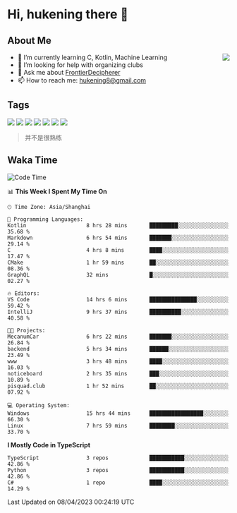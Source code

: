# Hi, hukening there 👋

## About Me

<a href="#">
  <img align="right" src="https://github-readme-stats-git-masterrstaa-rickstaa.vercel.app/api?username=Tokyo469&count_private=true&show_icons=true&bg_color=15,f2f7fd,E0EAFC" />
</a>

- 🌱 I’m currently learning C, Kotlin, Machine Learning
- 🤔 I’m looking for help with organizing clubs
- 💬 Ask me about [FrontierDecipherer](https://github.com/FrontierDecipherer)
- 📫 How to reach me: hukening8@gmail.com

## Tags

![](https://img.shields.io/badge/-Python-3e74a2?style=flat-square&logo=Python&logoColor=fff)
![](https://img.shields.io/badge/-C++-00579c?style=flat-square&logo=cplusplus&logoColor=fff)
![](https://img.shields.io/badge/-Node.js-339933?style=flat-square&logo=Node.js&logoColor=fff)
![](https://img.shields.io/badge/-React-2d98ce?style=flat-square&logo=React&logoColor=fff)
![](https://img.shields.io/badge/-Linux-000000?style=flat-square&logo=Linux&logoColor=fff)
![](https://img.shields.io/badge/-MySQL-4479A1?style=flat-square&logo=MySQL&logoColor=fff)
![](https://img.shields.io/badge/-MongoDB-47A248?style=flat-square&logo=MongoDB&logoColor=fff)

> 并不是很熟练

## Waka Time

<!--START_SECTION:waka-->
![Code Time](http://img.shields.io/badge/Code%20Time-232%20hrs%2014%20mins-blue)

📊 **This Week I Spent My Time On** 

```text
🕑︎ Time Zone: Asia/Shanghai

💬 Programming Languages: 
Kotlin                   8 hrs 28 mins       █████████░░░░░░░░░░░░░░░░   35.68 % 
Markdown                 6 hrs 54 mins       ███████░░░░░░░░░░░░░░░░░░   29.14 % 
C                        4 hrs 8 mins        ████░░░░░░░░░░░░░░░░░░░░░   17.47 % 
CMake                    1 hr 59 mins        ██░░░░░░░░░░░░░░░░░░░░░░░   08.36 % 
GraphQL                  32 mins             █░░░░░░░░░░░░░░░░░░░░░░░░   02.27 % 

🔥 Editors: 
VS Code                  14 hrs 6 mins       ███████████████░░░░░░░░░░   59.42 % 
IntelliJ                 9 hrs 37 mins       ██████████░░░░░░░░░░░░░░░   40.58 % 

🐱‍💻 Projects: 
MecanumCar               6 hrs 22 mins       ███████░░░░░░░░░░░░░░░░░░   26.84 % 
backend                  5 hrs 34 mins       ██████░░░░░░░░░░░░░░░░░░░   23.49 % 
www                      3 hrs 48 mins       ████░░░░░░░░░░░░░░░░░░░░░   16.03 % 
noticeboard              2 hrs 35 mins       ███░░░░░░░░░░░░░░░░░░░░░░   10.89 % 
pisquad.club             1 hr 52 mins        ██░░░░░░░░░░░░░░░░░░░░░░░   07.92 % 

💻 Operating System: 
Windows                  15 hrs 44 mins      █████████████████░░░░░░░░   66.30 % 
Linux                    7 hrs 59 mins       ████████░░░░░░░░░░░░░░░░░   33.70 % 
```

**I Mostly Code in TypeScript** 

```text
TypeScript               3 repos             ███████████░░░░░░░░░░░░░░   42.86 % 
Python                   3 repos             ███████████░░░░░░░░░░░░░░   42.86 % 
C#                       1 repo              ████░░░░░░░░░░░░░░░░░░░░░   14.29 % 
```




 Last Updated on 08/04/2023 00:24:19 UTC
<!--END_SECTION:waka-->
